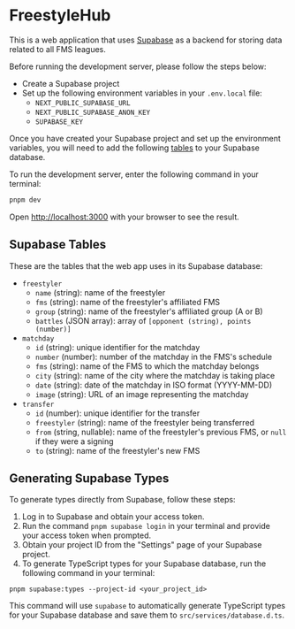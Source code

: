 # FreestyleHub

This is a web application that uses [Supabase](https://supabase.io) as a
backend for storing data related to all FMS leagues.

Before running the development server, please follow the steps below:

- Create a Supabase project
- Set up the following environment variables in your `.env.local` file:
  - `NEXT_PUBLIC_SUPABASE_URL`
  - `NEXT_PUBLIC_SUPABASE_ANON_KEY`
  - `SUPABASE_KEY`

Once you have created your Supabase project and set up the environment
variables, you will need to add the following [tables](#supabase-tables) to your
Supabase database.

To run the development server, enter the following command in your terminal:

```bash
pnpm dev
```

Open [http://localhost:3000](http://localhost:3000) with your browser to see the
result.

## Supabase Tables

These are the tables that the web app uses in its Supabase database:

- `freestyler`
  - `name` (string): name of the freestyler
  - `fms` (string): name of the freestyler's affiliated FMS
  - `group` (string): name of the freestyler's affiliated group (A or B)
  - `battles` (JSON array): array of `[opponent (string), points (number)]`
- `matchday`
  - `id` (string): unique identifier for the matchday
  - `number` (number): number of the matchday in the FMS's schedule
  - `fms` (string): name of the FMS to which the matchday belongs
  - `city` (string): name of the city where the matchday is taking place
  - `date` (string): date of the matchday in ISO format (YYYY-MM-DD)
  - `image` (string): URL of an image representing the matchday
- `transfer`
  - `id` (number): unique identifier for the transfer
  - `freestyler` (string): name of the freestyler being transferred
  - `from` (string, nullable): name of the freestyler's previous FMS, or `null`
    if they were a signing
  - `to` (string): name of the freestyler's new FMS

## Generating Supabase Types

To generate types directly from Supabase, follow these steps:

1. Log in to Supabase and obtain your access token.
2. Run the command `pnpm supabase login` in your terminal and provide your
   access token when prompted.
3. Obtain your project ID from the "Settings" page of your Supabase project.
4. To generate TypeScript types for your Supabase database, run the following
   command in your terminal:

```
pnpm supabase:types --project-id <your_project_id>
```

This command will use `supabase` to automatically generate TypeScript types for
your Supabase database and save them to `src/services/database.d.ts`.
